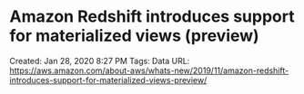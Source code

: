 # Amazon Redshift introduces support for materialized views (preview)

Created: Jan 28, 2020 8:27 PM
Tags: Data
URL: https://aws.amazon.com/about-aws/whats-new/2019/11/amazon-redshift-introduces-support-for-materialized-views-preview/